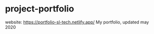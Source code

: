 # project-portfolio
website: https://portfolio-sl-tech.netlify.app/
My portfolio, updated may 2020 
